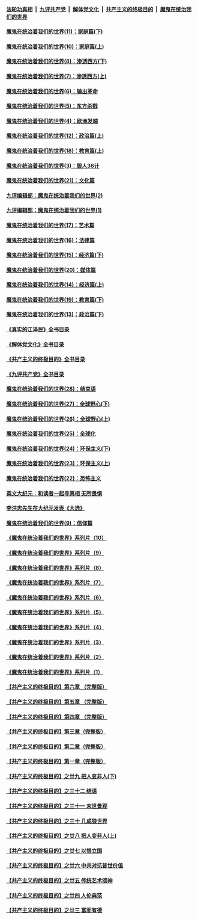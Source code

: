 ####  [法轮功真相](../../../../basic/blob/master/README.md?t=12020902) &nbsp;|&nbsp; [九评共产党](../../../../9ping.md/blob/master/README.md?t=12020902) &nbsp;|&nbsp; [解体党文化](../../../../jtdwh.md/blob/master/README.md?t=12020902)  &nbsp;|&nbsp; [共产主义的终极目的](../../../../gczydzjmd.md/blob/master/README.md?t=12020902) &nbsp;|&nbsp; [魔鬼在统治我们的世界](../../../../mgztzwmdsj.md/blob/master/README.md?t=12020902) 

#### [魔鬼在统治着我们的世界(11)：家庭篇(下)](../pages/nsc422/n10440961.md?t=12020902) 

#### [魔鬼在统治着我们的世界(10)：家庭篇(上)](../pages/nsc422/n10435448.md?t=12020902) 

#### [魔鬼在统治着我们的世界(8)：渗透西方(下)](../pages/nsc422/n10429603.md?t=12020902) 

#### [魔鬼在统治着我们的世界(7)：渗透西方(上)](../pages/nsc422/n10426013.md?t=12020902) 

#### [魔鬼在统治着我们的世界(6)：输出革命](../pages/nsc422/n10421536.md?t=12020902) 

#### [魔鬼在统治着我们的世界(5)：东方杀戮](../pages/nsc422/n10417707.md?t=12020902) 

#### [魔鬼在统治着我们的世界(4)：欧洲发端](../pages/nsc422/n10414890.md?t=12020902) 

#### [魔鬼在统治着我们的世界(12)：政治篇(上)](../pages/nsc422/n10444576.md?t=12020902) 

#### [魔鬼在统治着我们的世界(18)：教育篇(上)](../pages/nsc422/n10526970.md?t=12020902) 

#### [魔鬼在统治着我们的世界(3)：毁人36计](../pages/nsc422/n10411583.md?t=12020902) 

#### [魔鬼在统治着我们的世界(21)：文化篇](../pages/nsc422/n10597706.md?t=12020902) 

#### [九评编辑部：魔鬼在统治着我们的世界(2)](../pages/nsc422/n10410036.md?t=12020902) 

#### [九评编辑部：魔鬼在统治着我们的世界(1)](../pages/nsc422/n10406825.md?t=12020902) 

#### [魔鬼在统治着我们的世界(17)：艺术篇](../pages/nsc422/n10499093.md?t=12020902) 

#### [魔鬼在统治着我们的世界(16)：法律篇](../pages/nsc422/n10485969.md?t=12020902) 

#### [魔鬼在统治着我们的世界(15)：经济篇(下)](../pages/nsc422/n10469975.md?t=12020902) 

#### [魔鬼在统治着我们的世界(20)：媒体篇](../pages/nsc422/n10586579.md?t=12020902) 

#### [魔鬼在统治着我们的世界(14)：经济篇(上)](../pages/nsc422/n10457370.md?t=12020902) 

#### [魔鬼在统治着我们的世界(19)：教育篇(下)](../pages/nsc422/n10564808.md?t=12020902) 

#### [魔鬼在统治着我们的世界(13)：政治篇(下)](../pages/nsc422/n10448270.md?t=12020902) 

#### [《真实的江泽民》全书目录](../pages/nsc422/n13721399.md?t=12020902) 

#### [《解体党文化》全书目录](../pages/nsc422/n13721157.md?t=12020902) 

#### [《共产主义的终极目的》全书目录](../pages/nsc422/n13721048.md?t=12020902) 

#### [《九评共产党》全书目录](../pages/nsc422/n13708085.md?t=12020902) 

#### [魔鬼在统治着我们的世界(28)：结束语](../pages/nsc422/n10936246.md?t=12020902) 

#### [魔鬼在统治着我们的世界(27)：全球野心(下)](../pages/nsc422/n10928319.md?t=12020902) 

#### [魔鬼在统治着我们的世界(26)：全球野心(上)](../pages/nsc422/n10900318.md?t=12020902) 

#### [魔鬼在统治着我们的世界(25)：全球化](../pages/nsc422/n10788205.md?t=12020902) 

#### [魔鬼在统治着我们的世界(24)：环保主义(下)](../pages/nsc422/n10695307.md?t=12020902) 

#### [魔鬼在统治着我们的世界(23)：环保主义(上)](../pages/nsc422/n10688613.md?t=12020902) 

#### [魔鬼在统治着我们的世界(22)：恐怖主义](../pages/nsc422/n10614727.md?t=12020902) 

#### [英文大纪元：和读者一起寻真相 无所畏惧](../pages/nsc422/n12542027.md?t=12020902) 

#### [李洪志先生在大纪元发表《大选》](../pages/nsc422/n12534746.md?t=12020902) 

#### [魔鬼在统治着我们的世界(9)：信仰篇](../pages/nsc422/n10432159.md?t=12020902) 

#### [《魔鬼在统治着我们的世界》系列片（10）](../pages/nsc422/n12292670.md?t=12020902) 

#### [《魔鬼在统治着我们的世界》系列片（9）](../pages/nsc422/n12290859.md?t=12020902) 

#### [《魔鬼在统治着我们的世界》系列片（8）](../pages/nsc422/n12287445.md?t=12020902) 

#### [《魔鬼在统治着我们的世界》系列片（7）](../pages/nsc422/n12283425.md?t=12020902) 

#### [《魔鬼在统治着我们的世界》系列片（6）](../pages/nsc422/n12282314.md?t=12020902) 

#### [《魔鬼在统治着我们的世界》系列片（5）](../pages/nsc422/n12281419.md?t=12020902) 

#### [《魔鬼在统治着我们的世界》系列片（4）](../pages/nsc422/n12274024.md?t=12020902) 

#### [《魔鬼在统治着我们的世界》系列片（3）](../pages/nsc422/n12271322.md?t=12020902) 

#### [《魔鬼在统治着我们的世界》系列片（2）](../pages/nsc422/n12269049.md?t=12020902) 

#### [《魔鬼在统治着我们的世界》系列片（1）](../pages/nsc422/n12267575.md?t=12020902) 

#### [【共产主义的终极目的】第六章 （完整版）](../pages/nsc422/n11428913.md?t=12020902) 

#### [【共产主义的终极目的】第五章 （完整版）](../pages/nsc422/n11428912.md?t=12020902) 

#### [【共产主义的终极目的】第四章 （完整版）](../pages/nsc422/n11428907.md?t=12020902) 

#### [【共产主义的终极目的】第三章（完整版）](../pages/nsc422/n11428848.md?t=12020902) 

#### [【共产主义的终极目的】第二章（完整版）](../pages/nsc422/n11428831.md?t=12020902) 

#### [【共产主义的终极目的】第一章（完整版）](../pages/nsc422/n11417651.md?t=12020902) 

#### [【共产主义的终极目的】之廿九 把人变非人(下)](../pages/nsc422/n11344140.md?t=12020902) 

#### [【共产主义的终极目的】之三十二 结语](../pages/nsc422/n11360535.md?t=12020902) 

#### [【共产主义的终极目的】之三十一 末世景观](../pages/nsc422/n11351129.md?t=12020902) 

#### [【共产主义的终极目的】之三十 几成狼世界](../pages/nsc422/n11348280.md?t=12020902) 

#### [【共产主义的终极目的】之廿八 把人变非人(上)](../pages/nsc422/n11340492.md?t=12020902) 

#### [【共产主义的终极目的】之廿七 以恨立国](../pages/nsc422/n11336944.md?t=12020902) 

#### [【共产主义的终极目的】之廿六 中共对抗普世价值](../pages/nsc422/n11324785.md?t=12020902) 

#### [【共产主义的终极目的】之廿五 传统艺术颂神](../pages/nsc422/n11296396.md?t=12020902) 

#### [【共产主义的终极目的】之廿四 人伦典范](../pages/nsc422/n11296397.md?t=12020902) 

#### [【共产主义的终极目的】之廿三 富而有德](../pages/nsc422/n11283598.md?t=12020902) 

